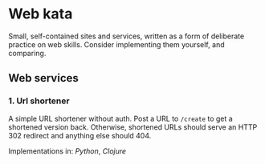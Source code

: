 # Web kata

Small, self-contained sites and services, written as a form of deliberate practice on web skills. Consider implementing them yourself, and comparing.

## Web services

### 1. Url shortener

A simple URL shortener without auth. Post a URL to `/create` to get a shortened version back. Otherwise, shortened URLs should serve an HTTP 302 redirect and anything else should 404.

Implementations in: *Python*, *Clojure*
